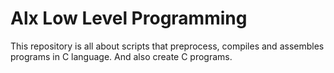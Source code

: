 # Alx Low Level Programming

This repository  is all about scripts that preprocess, compiles and assembles  programs in C language.
And also create C programs.
